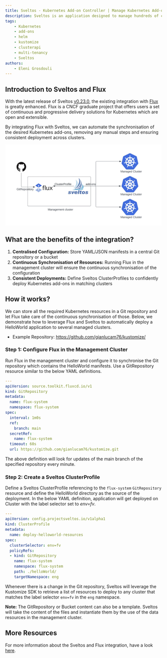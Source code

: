```yaml
---
title: Sveltos - Kubernetes Add-on Controller | Manage Kubernetes Add-ons with Ease
description: Sveltos is an application designed to manage hundreds of clusters by providing declarative APIs to deploy Kubernetes add-ons across multiple clusters.
tags:
    - Kubernetes
    - add-ons
    - helm
    - kustomize
    - clusterapi
    - multi-tenancy
    - Sveltos
authors:
    - Eleni Grosdouli
---
```


## Introduction to Sveltos and Flux

With the latest release of Sveltos [v0.23.0](https://github.com/orgs/projectsveltos/discussions/454), the existing integration with [Flux](https://fluxcd.io/) is greatly enhanced. Flux is a CNCF graduate project that offers users a set of continuous and progressive delivery solutions for Kubernetes which are open and extensible.

By integrating Flux with Sveltos, we can automate the synchronisation of the desired Kubernetes add-ons, removing any manual steps and ensuring consistent deployment across clusters.

![Flux and Sveltos Integration](../assets/flux_and_sveltos.png)

## What are the benefits of the integration?

1. **Centralised Configuration:** Store YAML/JSON manifests in a central Git repository or a bucket
2. **Continuous Synchronisation of Resources:** Running Flux in the management cluster will ensure the continuous synchronisation of the configuration
3. **Consistent Deployments:** Define Sveltos ClusterProfiles to confidently deploy Kubernetes add-ons in matching clusters

## How it works?

We can store all the required Kubernetes resources in a Git repository and let Flux take care of the continuous synchronisation of those. Below, we demonstrate how to leverage Flux and Sveltos to automatically deploy a HelloWorld application to several managed clusters.

- Example Repository: https://github.com/gianlucam76/kustomize/

### Step 1: Configure Flux in the Management Cluster

Run Flux in the management cluster and configure it to synchronise the Git repository which contains the HelloWorld manifests. Use a GitRepository resource similar to the below YAML definitions.

```yaml
---
apiVersion: source.toolkit.fluxcd.io/v1
kind: GitRepository
metadata:
  name: flux-system
  namespace: flux-system
spec:
  interval: 1m0s
  ref:
    branch: main
  secretRef:
    name: flux-system
  timeout: 60s
  url: https://github.com/gianlucam76/kustomize.git
```

The above definition will look for updates of the main branch of the specified repository every minute.

### Step 2: Create a Sveltos ClusterProfile

Define a Sveltos ClusterProfile referencing to the `flux-system` `GitRepository` resource and define the HelloWorld directory as the source of the deployment. In the below YAML definition, application will get deployed on Cluster with the label selector set to *env=fv*.


```yaml
---
apiVersion: config.projectsveltos.io/v1alpha1
kind: ClusterProfile
metadata:
  name: deploy-helloworld-resources
spec:
  clusterSelector: env=fv
  policyRefs:
  - kind: GitRepository
    name: flux-system
    namespace: flux-system
    path: ./helloWorld/
    targetNamespace: eng
```

Whenever there is a change in the Git repository, Sveltos will leverage the Kustomize SDK to retrieve a list of resources to deploy to any cluster that matches the label selector `env=fv` in the `eng` namespace.

**Note:** The GitRepository or Bucket content can also be a template. Sveltos will take the content of the files and instantiate them by the use of the data resources in the management cluster. 

## More Resources

For more information about the Sveltos and Flux integration, have a look [here](../addons/example_flux_sources.md).